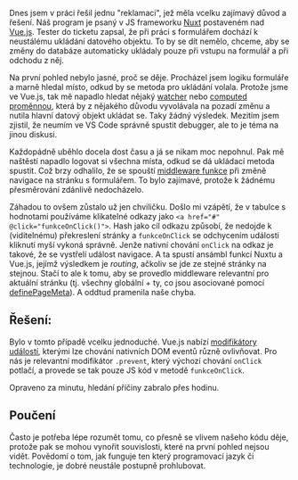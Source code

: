 Dnes jsem v práci řešil jednu "reklamaci", jež měla vcelku zajímavý důvod a řešení. Náš program je psaný v JS frameworku [Nuxt](https://nuxt.com/) postaveném nad [Vue.js](https://vuejs.org/). Tester do ticketu zapsal, že při práci s formulářem dochází k neustálému ukládání datového objektu. To by se dít nemělo, chceme, aby se změny do databáze automaticky ukládaly pouze při vstupu na formulář a při odchodu z něj.

Na první pohled nebylo jasné, proč se děje. Procházel jsem logiku formuláře a marně hledal místo, odkud by se metoda pro ukládání volala. Protože jsme ve Vue.js, tak mě napadlo hledat nějaký [watcher](https://vuejs.org/guide/essentials/watchers.html) nebo [computed proměnnou](https://vuejs.org/api/reactivity-core.html#computed), která by z nějakého důvodu vyvolávala na pozadí změnu a nutila hlavní datový objekt ukládat se. Taky žádný výsledek. Mezitím jsem zjistil, že neumím ve VS Code správně spustit debugger, ale to je téma na jinou diskusi.

Každopádně uběhlo docela dost času a já se nikam moc nepohnul. Pak mě naštěstí napadlo logovat si všechna místa, odkud se dá ukládací metoda spustit. Což brzy odhalilo, že se spouští [middleware funkce](/article/nuxt-middleware) při změně navigace na stránku s formulářem. To bylo zajímavé, protože k žádnému přesměrování zdánlivě nedocházelo.

Záhadou to ovšem zůstalo už jen chviličku. Došlo mi vzápětí, že v tabulce s hodnotami používáme klikatelné odkazy jako `<a href="#" @click="funkceOnClick()">`. Hash jako cíl odkazu způsobí, že nedojde k (viditelnému) překreslení stránky a `funkceOnClick` se odchycením události kliknutí myší vykoná správně. Jenže nativní chování `onClick` na odkaz je takové, že se vystřelí událost navigace. A ta spustí ansámbl funkcí Nuxtu a Vue.js, jejímž výsledkem je _routing_, ačkoliv se jde ze stejné stránky na stejnou. Stačí to ale k tomu, aby se provedlo middleware relevantní pro aktuální stránku (tj. všechny globální + ty, co jsou asociované pomocí [definePageMeta](https://nuxt.com/docs/api/utils/define-page-meta)). A oddtud pramenila naše chyba.

## Řešení:
Bylo v tomto případě vcelku jednoduché. Vue.js nabízí [modifikátory událostí](https://vuejs.org/guide/essentials/event-handling.html#event-modifiers), kterými lze chování nativních DOM eventů různě ovlivňovat. Pro nás je relevantní modifikátor `.prevent`, který výchozí chování `onClick` potlačí, a provede se tak pouze JS kód v metodě `funkceOnClick`. 

Opraveno za minutu, hledání příčiny zabralo přes hodinu.

## Poučení
Často je potřeba lépe rozumět tomu, co přesně se vlivem našeho kódu děje, protože pak se mohou vynořit souvislosti, které na první pohled nejsou vidět. Povědomí o tom, jak funguje ten který programovací jazyk či technologie, je dobré neustále postupně prohlubovat.
